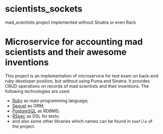 # scientists_sockets
mad_scientists project implemented without Sinatra or even Rack
# Microservice for accounting mad scientists and their awesome inventions

This project is an implementation of microservice for test exam on back-end
ruby developer position, but without using Puma and Sinatra. It provides CRUD 
operations on records of mad scientists and their inventions. 
The following technologies are used:

*   [Ruby](https://www.ruby-lang.org/en/) as main programming language;
*   [Sequel](https://github.com/jeremyevans/sequel) as ORM;
*   [PostgreSQL](https://www.postgresql.org/) as RDBMS;
*   [RSpec](https://github.com/rspec/rspec) as DSL for tests;
*   and also some other libraries which names can be found in `Gemfile`
    of the project.

